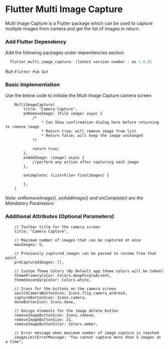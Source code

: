 # Flutter Multi Image Capture

Multi Image Capture is a Flutter package which can be used to capture multiple images from camera and get the list of images in return.
   
### Add Flutter Dependency
Add the following packages under dependencies section
``` Dart
  flutter_multi_image_capture: {latest version number : ex 1.0.0}
```
Run `Flutter Pub Get` 

### Basic Implementation
Use the below code to initialie the Multi Image Capture camera screen
```
    MultiImageCapture(
        title: "Camera Capture",
        onRemoveImage: (File image) async {
            /*
                * Can Show confirmation dialog here before returning to remove image
                * Return true; will remove image from list
                * Return false; will keep the image unchanged
            */

            return true;
        },
        onAddImage: (image) async {
            //perform any action after capturing each image
        },

        onComplete: (List<File> finalImages) {
            
        },
    )
```

_Note: onRemoveImage(), onAddImage() and onComplete() are the Mandatory Parameters_

### Additional Attributes (Optional Parameters)
```
    // Toolbar title for the camera screen
    title: "Camera Capture",
    
    // Maximum number of images that can be captured at once
    maxImages: 5,
    
    // Previously captured images can be passed to resume from that point
    preCapturedImages: [],

    // Custom Theme Colors (By Default app theme colors will be taken)
    themePrimaryColor: Colors.deepPurpleAccent,
    themeSecondaryColor: Colors.white,

    // Icons for the buttons on the camera screen
    switchCameraButtonIcon: Icons.flip_camera_android,
    captureButtonIcon: Icons.camera,
    doneButtonIcon: Icons.done,

    // Design elements for the image delete button
    removeImageButtonIcon: Icons.remove,
    removeImageButtonSize: 21,
    removeImageButtonColor: Colors.amber,

    // Error message when maximum number of image capture is reached
    imageLimitErrorMessage: "You cannot capture more than 5 images at a time",
```

